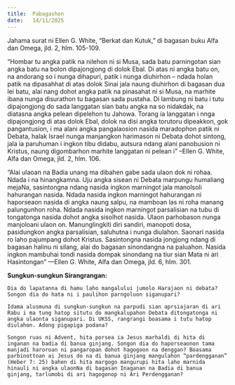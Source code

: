 ```yaml
---
title:  Pabagashon
date:   14/11/2025
---
```


Jahama surat ni Ellen G. White, “Berkat dan Kutuk,” di bagasan buku Alfa dan Omega, jld. 2, hlm. 105-109.

“Hombar tu angka patik na nilehon ni si Musa, sada batu parningotan sian angka batu na bolon dipajongjong di dolok Ebal. Di atas ni angka batu on, na andorang so i nunga dihapuri, patik i nunga diuhirhon – ndada holan patik na dipasahhat di atas dolok Sinai jala naung diuhirhon di bagasan dua lei batu, alai nang dohot angka patik na pinasahat ni si Musa, na marhite ibana nunga disurathon tu bagasan sada pustaha. Di lambung ni batu i tutu dipajongjong do sada langgatan sian batu angka na so nidakdak, na diatasna angka pelean dipelehon tu Jahowa. Torang ia langgatan i nnga dipajongjong di atas dolok Ebal, dolok na disi angka torutoru dipeakkon, gok pangantusion, i ma alani angka pangalaosion nasida maradophon patik ni Debata, halak Israel nunga manjangkon harimason ni Debata dohot sintong, jala ia paruhuman i ingkon tibu didabu, autsura ndang alani panobusion ni Kristus, naung digombarhon marhite langgatan ni pelean i” –Ellen G. White, Alfa dan Omega, jld. 2, hlm. 106.

“Alai ulaoan na Badia unang ma dibahen gabe sada ulaon dok ni rohaa. Ndada i na hinangkamna. Uju angka sisean ni Debata marpungu humaliang mejaNa, sasintongna ndang nasida ingkon marningot jala manolsoli hahurangan nasida. Ndada nasida ingkon marningot hahurangan ni haporseaon nasida di angka naung salpu, na mamboan las ni roha manang palungunhon roha. Ndada nasida ingkon marningot parsalisian na tubu di tongatonga nasida dohot angka sisolhot nasida. Ulaon parhobason nunga manjoloani ulaon on. Manunglingkiti diri sandiri, manopoti dosa, pasidungkon angka parsalisian, saluhutna i nunga diulahon. Saonari nasida ro laho pajumpang dohot Kristus. Sasintongna nasida jongjong ndang di bagasan halinu ni silang, alai do bagasan sinondangna na paluahon. Nasida ingkon mambuhai tondi nasida dompak sinondang na tiur sian Mata ni ari Hasintongan” —Ellen G. White, Alfa dan Omega, jld. 6, hlm. 301.

**Sungkun-sungkun Sirangrangan:**

`Dia do lapatanna di hamu laho mangalului jumolo Harajaon ni debata? Songon dia do hata ni i paulihon parngoluon siganupari?`

`Idama alusmuna di sungkun-sungkun na parpudi sian aprsiajaran di ari Rabu i ma tung hatop situtu do mangkalupahon Debata ditongatonga ni angka ulaonta siganupari. Di UKSS, rangrangi boasama i tutu hatop diulahon. Adong pigapiga podana?`

`Songon ruas ni Advent, hita porsea ia Jesus marhaldi di hita di inganan na badia di banua ginjang. Songon dia do haporseaonon tama manjadi haroroan ni pangaropan dohot hagogoon na denggan? Boasama parbinottoan ai Jesus do na di banua ginjang mangulahon “pardengganan” (Heber 7: 25) bahen di hita margogo mangurupi hita laho marnida hinauli ni angka ulaonNa di bagasan Inaganan na Badia di banua ginjang, tarlumobi di ari hagogonop ni Ari Perdengganan?`